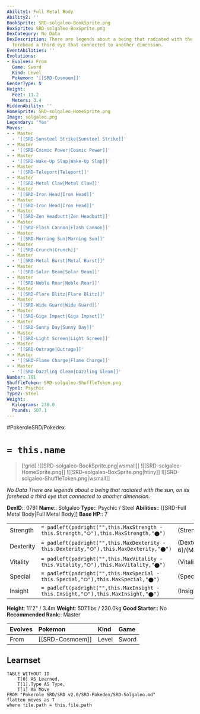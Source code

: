 ```yaml
---
Ability1: Full Metal Body
Ability2: ''
BookSprite: SRD-solgaleo-BookSprite.png
BoxSprite: SRD-solgaleo-BoxSprite.png
DexCategory: No Data
DexDescription: There are legends about a being that radiated with the sun, on its
  forehead a third eye that connected to another dimension.
EventAbilities: ''
Evolutions:
- Evolves: From
  Game: Sword
  Kind: Level
  Pokemon: '[[SRD-Cosmoem]]'
GenderType: N
Height:
  Feet: 11.2
  Meters: 3.4
HiddenAbility: ''
HomeSprite: SRD-solgaleo-HomeSprite.png
Image: solgaleo.png
Legendary: 'Yes'
Moves:
- - Master
  - '[[SRD-Sunsteel Strike|Sunsteel Strike]]'
- - Master
  - '[[SRD-Cosmic Power|Cosmic Power]]'
- - Master
  - '[[SRD-Wake-Up Slap|Wake-Up Slap]]'
- - Master
  - '[[SRD-Teleport|Teleport]]'
- - Master
  - '[[SRD-Metal Claw|Metal Claw]]'
- - Master
  - '[[SRD-Iron Head|Iron Head]]'
- - Master
  - '[[SRD-Iron Head|Iron Head]]'
- - Master
  - '[[SRD-Zen Headbutt|Zen Headbutt]]'
- - Master
  - '[[SRD-Flash Cannon|Flash Cannon]]'
- - Master
  - '[[SRD-Morning Sun|Morning Sun]]'
- - Master
  - '[[SRD-Crunch|Crunch]]'
- - Master
  - '[[SRD-Metal Burst|Metal Burst]]'
- - Master
  - '[[SRD-Solar Beam|Solar Beam]]'
- - Master
  - '[[SRD-Noble Roar|Noble Roar]]'
- - Master
  - '[[SRD-Flare Blitz|Flare Blitz]]'
- - Master
  - '[[SRD-Wide Guard|Wide Guard]]'
- - Master
  - '[[SRD-Giga Impact|Giga Impact]]'
- - Master
  - '[[SRD-Sunny Day|Sunny Day]]'
- - Master
  - '[[SRD-Light Screen|Light Screen]]'
- - Master
  - '[[SRD-Outrage|Outrage]]'
- - Master
  - '[[SRD-Flame Charge|Flame Charge]]'
- - Master
  - '[[SRD-Dazzling Gleam|Dazzling Gleam]]'
Number: 791
ShuffleToken: SRD-solgaleo-ShuffleToken.png
Type1: Psychic
Type2: Steel
Weight:
  Kilograms: 230.0
  Pounds: 507.1
---
```


#PokeroleSRD/Pokedex

# `= this.name`

> [!grid]
> ![[SRD-solgaleo-BookSprite.png|wsmall]]
> ![[SRD-solgaleo-HomeSprite.png]]
> ![[SRD-solgaleo-BoxSprite.png|htiny]]
> ![[SRD-solgaleo-ShuffleToken.png|wsmall]]


*No Data*
*There are legends about a being that radiated with the sun, on its forehead a third eye that connected to another dimension.*

**DexID**:: 0791
**Name**:: Solgaleo
**Type**:: Psychic / Steel
**Abilities**:: [[SRD-Full Metal Body|Full Metal Body]]
**Base HP**:: 7

|           |                                                                                        |                                          |
| --------- | -------------------------------------------------------------------------------------- | ---------------------------------------- |
| Strength  | `= padleft(padright("",this.MaxStrength - this.Strength,"⭘"),this.MaxStrength,"⬤")`    | (Strength::7)/(MaxStrength::7)   |
| Dexterity | `= padleft(padright("",this.MaxDexterity - this.Dexterity,"⭘"),this.MaxDexterity,"⬤")` | (Dexterity:: 6)/(MaxDexterity::6) |
| Vitality  | `= padleft(padright("",this.MaxVitality - this.Vitality,"⭘"),this.MaxVitality,"⬤")`    | (Vitality::6)/(MaxVitality::6)   |
| Special   | `= padleft(padright("",this.MaxSpecial - this.Special,"⭘"),this.MaxSpecial,"⬤")`       | (Special::5)/(MaxSpecial::5)     |
| Insight   | `= padleft(padright("",this.MaxInsight - this.Insight,"⭘"),this.MaxInsight,"⬤")`       | (Insight::5)/(MaxInsight::5)     |

**Height**: 11'2" / 3.4m
**Weight**: 507.1lbs / 230.0kg
**Good Starter**:: No
**Recommended Rank**:: Master

| Evolves   | Pokemon         | Kind   | Game   |
|:----------|:----------------|:-------|:-------|
| From      | [[SRD-Cosmoem]] | Level  | Sword  |

## Learnset

```dataview
TABLE WITHOUT ID
    T[0] AS Learned,
    T[1].Type AS Type,
    T[1] AS Move
FROM "Pokerole SRD/SRD v2.0/SRD-Pokedex/SRD-Solgaleo.md"
flatten moves as T
where file.path = this.file.path
```
